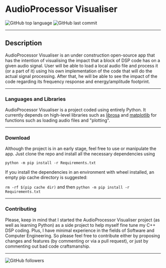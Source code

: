 # AudioProcessor Visualiser 
![GitHub top language](https://img.shields.io/github/languages/top/GiorgosKoulouris/audioProcessorVisualiser) 
![GitHub last commit](https://img.shields.io/github/last-commit/GiorgosKoulouris/audioProcessorVisualiser)

[comment]: <> (![GitHub commit activity]&#40;https://img.shields.io/github/commit-activity/w/GiorgosKoulouris/audioProcessorVisualiser&#41;)

***
## Description
AudioProcessor Visualiser is an under construction open-source app that has the intention of visualising the impact that
a block of DSP code has on a given audio signal. User will be able to load a local audio file and process it 
(or a part of it) using his own implementation of the code that will do the actual signal processing. After that, he 
will be able to see the impact of the code regarding its frequency response and energy/amplitude footprint.

___

### Languages and Libraries
AudioProcessor Visualiser is a project coded using entirely Python. It currently depends on high-level libraries such as
[librosa](https://librosa.org/) and [matplotlib](https://matplotlib.org/) for functions such as loading audio files and
"plotting".

___

### Download

Although the project is in an early stage, feel free to use or manipulate the app. Just clone the repo and install all 
the necessary dependencies using 

`python -m pip install -r Requirements.txt` 

If you install the dependencies in an environment with wheel installed, an empty pip cache directory is suggested:

`rm -rf $(pip cache dir)` and then `python -m pip install -r Requirements.txt`


---

### Contributing

Please, keep in mind that I started the AudioProcessor Visualiser project (as well as learning Python) as a side project 
to help myself fine tune my C++ DSP coding. Plus, I have minimal experience in the fields of Software and Computer Engineering. 
So please feel free to contribute either by proposing changes and features (by commenting or via a pull request), or just 
by commenting out bad code craftsmanship.



***


<img alt="GitHub followers" src="https://img.shields.io/github/followers/GiorgosKoulouris?style=social">
